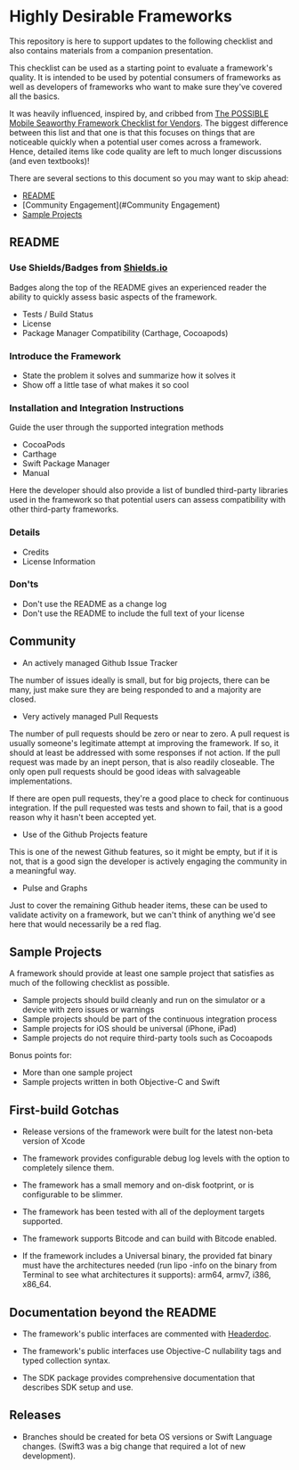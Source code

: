 # Highly Desirable Frameworks

This repository is here to support updates to the following checklist and also contains materials from a companion presentation.

This checklist can be used as a starting point to evaluate a framework's quality.  It is intended to be used by potential consumers of frameworks as well as developers of frameworks who want to make sure they've covered all the basics.

It was heavily influenced, inspired by, and cribbed from [The POSSIBLE Mobile Seaworthy Framework Checklist for Vendors](https://gist.github.com/POMBuilds/eb439cfa2300b080c7b75006ab69265e).  The biggest difference between this list and that one is that this focuses on things that are noticeable quickly when a potential user comes across a framework.  Hence, detailed items like code quality are left to much longer discussions (and even textbooks)!

There are several sections to this document so you may want to skip ahead:

* [README](#README)
* [Community Engagement](#Community Engagement)
* [Sample Projects](#SampleProjects)

<a name="README"></a>
## README

### Use Shields/Badges from [Shields.io](https://shields.io/)

Badges along the top of the README gives an experienced reader the ability to quickly assess basic aspects of the framework.

* Tests / Build Status
* License
* Package Manager Compatibility (Carthage, Cocoapods)

### Introduce the Framework

* State the problem it solves and summarize how it solves it
* Show off a little tase of what makes it so cool

### Installation and Integration Instructions

Guide the user through the supported integration methods

* CocoaPods
* Carthage
* Swift Package Manager
* Manual

Here the developer should also provide a list of bundled third-party libraries used in the framework so that potential users can assess compatibility with other third-party frameworks.

### Details

* Credits
* License Information

### Don'ts

* Don't use the README as a change log
* Don't use the README to include the full text of your license

<a name="CommunityEngagement"></a>
## Community

* An actively managed Github Issue Tracker

The number of issues ideally is small, but for big projects, there can be many, just make sure they are being responded to and a majority are closed.

* Very actively managed Pull Requests

The number of pull requests should be zero or near to zero.  A pull request is usually someone's legitimate attempt at improving the framework.  If so, it should at least be addressed with some responses if not action.  If the pull request was made by an inept person, that is also readily closeable.  The only open pull requests should be good ideas with salvageable implementations.

If there are open pull requests, they're a good place to check for continuous integration.  If the pull requested was tests and shown to fail, that is a good reason why it hasn't been accepted yet.

* Use of the Github Projects feature

This is one of the newest Github features, so it might be empty, but if it is not, that is a good sign the developer is actively engaging the community in a meaningful way.

* Pulse and Graphs

Just to cover the remaining Github header items, these can be used to validate activity on a framework, but we can't think of anything we'd see here that would necessarily be a red flag.


<a name="SampleProjects"></a>
## Sample Projects

A framework should provide at least one sample project that satisfies as much of the following checklist as possible.

* Sample projects should build cleanly and run on the simulator or a device with zero issues or warnings
* Sample projects should be part of the continuous integration process
* Sample projects for iOS should be universal (iPhone, iPad)
* Sample projects do not require third-party tools such as Cocoapods

Bonus points for:

* More than one sample project
* Sample projects written in both Objective-C and Swift

<a name="Technical"></a>

## First-build Gotchas

* Release versions of the framework were built for the latest non-beta version of Xcode

* The framework provides configurable debug log levels with the option to completely silence them.

* The framework has a small memory and on-disk footprint, or is configurable to be slimmer.

* The framework has been tested with all of the deployment targets supported.

* The framework supports Bitcode and can build with Bitcode enabled.

* If the framework includes a Universal binary, the provided fat binary must have the architectures needed (run lipo -info on the binary from Terminal to see what architectures it supports): arm64, armv7, i386, x86_64.

## Documentation beyond the README

* The framework's public interfaces are commented with [Headerdoc](http://nshipster.com/swift-documentation/).

* The framework's public interfaces use Objective-C nullability tags and typed collection syntax.

* The SDK package provides comprehensive documentation that describes SDK setup and use.

## Releases

* Branches should be created for beta OS versions or Swift Language changes.  (Swift3 was a big change that required a lot of new development).


